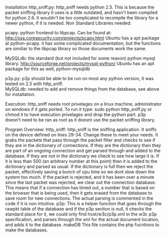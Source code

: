 Installation
http_sniff.py:
	http_sniff needs python 2.5. This is because the packet sniffing library it uses is a little outdated, and hasn't been compiled for python 2.6. 
	It wouldn't be too complicated to recompile the library for a newer python, if it is needed.
Non Standard Libraries needed:

pcapy:	python frontend to libpcap. Can be found at: http://oss.coresecurity.com/projects/pcapy.html  Ubuntu has a apt package at python-pcapy. it has some complicated documentation, but the functions are similiar to the libpcap library so those documents work the same.

MySQLdb: the standard (but not included for some reason) python mysql library. http://sourceforge.net/projects/mysql-python/ Ubuntu has an apt package for this as well, python-mysqldb

p3p.py:
	p3p should be able to be run on most any python version, it was tested on 2.5 with http_sniff.	
MySQLdb: needed to add and remove things from the database, see above for installation.	

Execution:
	http_sniff needs root privelages on a linux machine, administrator on windows if it gets ported. To run it type:
	sudo python http_sniff.py or chmod it to have execution privelages and drop the python part. p3p doesn't need to be ran as root as it doesnt use the packet sniffing library.

Program Overview:
	http_sniff:
	http_sniff is the sniffing application.  It sniffs on the device defined on lines 29-34.  Change these to meet your needs.  It grabs the packets that pass through the packet filter and checks to see if they are in the dictionary of connections.  If they are the dictionary then they are part of an ongoing connection and get parsed through and added to the database.  If they are not in the dictionary we check to see how large it is.  If it is less than 500 (an arbitrary number at this point) then it is added to the dictionary and parsed as usual.  If the dictionary is full then we reject the packet, effectively saving a bunch of cpu time so we dont slow down the system too much.  If the packet is rejected, and it has been over a minute since the last packet was rejected, we clear out the connection database.  This means that if a connection has timed out, a number that is based on the browser that is being used, then it gets erased from the database to save room for new connections. The actual parsing is commented in the code if it is non intuitive.
	p3p:
	This is a helper function that goes through the rawpkt table of the database and if the p3p section is null, it checks the standard place for it, we could only find host/w3c/p3p.xml in the w3c p3p specification, and parses through the xml for the actual document location, and adds it to the database.
	makeDB
	This file contains the php fucntions to make the databases.


